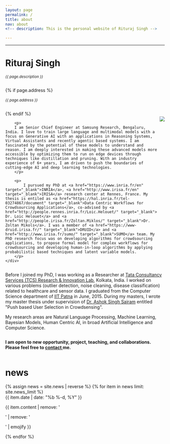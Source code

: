 ```yaml
---
layout: page
permalink: /
title: about
nav: about
<!-- description: This is the personal website of Rituraj Singh -->

---
```

---

<div class="col p-0 pt-4 pb-4">
  <h1 class="pb-3 title text-left font-weight-bold">Rituraj Singh</h1>
  <h6 class="m-0 mb-2" style="font-size: 0.83em;">{{ page.description }}</h6>
  {% if page.address %}
      <h6 class="m-0 mb-2" style="font-size: 0.83em;">{{ page.address }}</h6>
  {% endif %}
</div>

<!-- Introduction -->

<div style="display: flex; flex-wrap: wrap;">
    <div class="text-justify p-0">
        <div class="col-xs-12 col-sm-6 p-0 pt-2 pb-sm-2 pb-4 pl-sm-4 text-center" style="float: right;">
          <img class="profile-img img-responsive" src="{{ 'prof_pic.jpg' | prepend: '/assets/img/' | prepend: site.baseurl | prepend: site.url }}">
        </div>

        <p>
        I am Senior Chief Engineer at Samsung Research, Bengaluru, India. I love to train large language and multimodal models with a focus on Generative AI with an applications in Reasoning Systems, Virtual Assistants and recently agentic based systems. I am fascinated by the potential of these models to understand and reason. I am deeply interested in making these advanced models more accessible by optimizing them to run on edge devices through techniques like distillation and pruning. With an industry experience of 6+ years, I am driven to push the boundaries of cutting-edge AI and deep learning technologies.
        </p>

        <p>
            I pursued my PhD at <a href="https://www.inria.fr/en" target="_blank">INRIA</a>, <a href="http://www.irisa.fr/en" target="_blank">IRISA</a> research center at Rennes, France. My thesis is entiled as <a href="https://hal.inria.fr/tel-03274867/document" target="_blank">Data Centric Workflows for Crowdsourcing Applications</a>, co-advised by <a href="http://people.rennes.inria.fr/Loic.Helouet/" target="_blank"> Dr. Loic Helouet</a> and <a href="http://people.irisa.fr/Zoltan.Miklos/" target="_blank">Dr. Zoltan Mikols</a>. I was a member of <a href="https://www-druid.irisa.fr/" target="_blank">DRUID</a> and <a href="http://www.irisa.fr/sumo/" target="_blank">SUMO</a> team. My PhD research focus was on developing algorithms for crowdsourcing applications, to propose formal model for complex workflows for crowdsourcing and developing human-in-loop algorithms by applying probabilistic based techniques and latent variable models.
        </p>
    </div>
</div>

<div class="col text-justify p-0">
<p>
    Before I joined my PhD, I was working as a Researcher at <a href="https://www.tcs.com/research-and-innovation" target="_blank">Tata Consultancy Services (TCS) Research & Innovation Lab</a>, Kolkata, India. I worked on various problems (outlier detection, noise cleaning, disease classification) related to healthcare and sensor data. I graduated from the Computer Science department of <a href="https://www.iitp.ac.in/index.php/en-us/" target="_blank">IIT Patna</a> in June, 2015. During my masters, I wrote my master thesis under supervision of <a href="http://www.iitg.ac.in/ashok/in" target="_blank">Dr. Ashok Singh Sairam</a> entitled "Push based User Selection in Crowdsensing".
</p>
  <p>
  My research areas are Natural Language Processing, Machine Learning, Bayesian Models, Human Centric AI, in broad Artificial Intelligence and Computer Science.
  </p>
</div>

<div class="news mt-3 p-0">
  <p><strong>I am open to new opportunity, project, teaching, and collaborations. Please feel free to <a href="mailto:riturajsingh.infotech@gmail.com">contact </a>me.</strong></p>
</div>

<!-- News -->
<div class="news mt-3 p-0">
  <h1 class="title mb-4 p-0">news</h1>
  {% assign news = site.news | reverse %}
  {% for item in news limit: site.news_limit %}
    <div class="row p-0">
      <div class="col-sm-2 p-0">
        <span class="badge light-green darken-1 font-weight-bold text-uppercase align-middle date ml-3">
          {{ item.date | date: "%b %-d, %Y" }}
        </span>
      </div>
      <div class="col-sm-10 mt-2 mt-sm-0 ml-3 ml-md-0 p-0 font-weight-light text">
        <p>{{ item.content | remove: '<p>' | remove: '</p>' | emojify }}</p>
      </div>
    </div>
  {% endfor %}
</div>

<div>
<script type='text/javascript' id='clustrmaps' src='//cdn.clustrmaps.com/map_v2.js?cl=ffffff&w=250&t=n&d=mqs9S9H3Yd9_Yu2kTyS4Ip9AYnGhFjQJJu3D4Y8qWO8'></script>
 </div>
